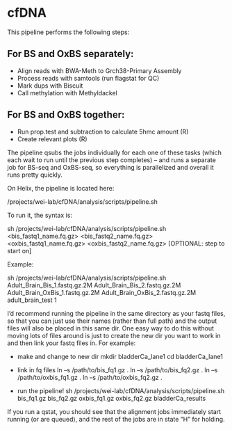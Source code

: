 # cfDNA

This pipeline performs the following steps:

## For BS and OxBS separately:
- Align reads with BWA-Meth to Grch38-Primary Assembly
- Process reads with samtools (run flagstat for QC)
- Mark dups with Biscuit
- Call methylation with Methyldackel
## For BS and OxBS together:
- Run prop.test and subtraction to calculate 5hmc amount (R)
- Create relevant plots (R)


The pipeline qsubs the jobs individually for each one of these tasks (which each wait to run until the previous step completes) – and runs a separate job for BS-seq and OxBS-seq, so everything is parallelized and overall it runs pretty quickly.

On Helix, the pipeline is located here:

/projects/wei-lab/cfDNA/analysis/scripts/pipeline.sh

To run it, the syntax is:

sh /projects/wei-lab/cfDNA/analysis/scripts/pipeline.sh <bis_fastq1_name.fq.gz> <bis_fastq2_name.fq.gz> <oxbis_fastq1_name.fq.gz> <oxbis_fastq2_name.fq.gz> <outFilePrefix>  [OPTIONAL: step to start on]

Example:

sh /projects/wei-lab/cfDNA/analysis/scripts/pipeline.sh Adult_Brain_Bis_1.fastq.gz.2M Adult_Brain_Bis_2.fastq.gz.2M Adult_Brain_OxBis_1.fastq.gz.2M Adult_Brain_OxBis_2.fastq.gz.2M adult_brain_test  1


I’d recommend running the pipeline in the same directory as your fastq files, so that you can just use their names (rather than full path) and the output files will also be placed in this same dir. One easy way to do this without moving lots of files around is just to create the new dir you want to work in and then link your fastq files in. For example:

- make and change to new dir
mkdir bladderCa_lane1
cd bladderCa_lane1

- link in fq files
ln –s /path/to/bis_fq1.gz .
ln –s /path/to/bis_fq2.gz .
ln –s /path/to/oxbis_fq1.gz .
ln –s /path/to/oxbis_fq2.gz .

- run the pipeline!
sh /projects/wei-lab/cfDNA/analysis/scripts/pipeline.sh bis_fq1.gz bis_fq2.gz oxbis_fq1.gz oxbis_fq2.gz bladderCa_results

If you run a qstat, you should see that the alignment jobs immediately start running (or are queued), and the rest of the jobs are in state “H” for holding.
